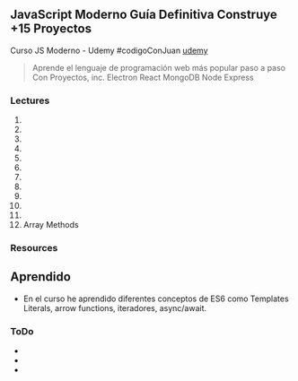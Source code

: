 ## JavaScript Moderno Guía Definitiva Construye +15 Proyectos
Curso JS Moderno - Udemy #codigoConJuan [udemy](https://www.udemy.com/course/javascript-moderno-guia-definitiva-construye-10-proyectos)

> Aprende el lenguaje de programación web más popular paso a paso Con Proyectos, inc. Electron React MongoDB Node Express


### Lectures
1.
2.
3.
4.
5.
6.
7.
8.
9.
10.
11.
12. Array Methods


### Resources


## Aprendido 
- En el curso he aprendido diferentes conceptos de ES6 como Templates Literals, arrow functions, iteradores, async/await.


### ToDo
- 
-
-


